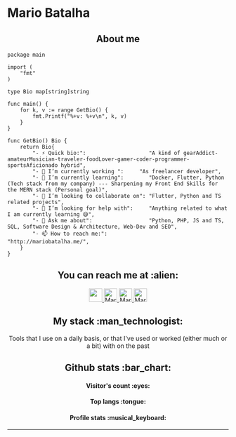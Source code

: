 # Mario Batalha

<h2 align="center">About me</h2>

```golang
package main

import (
	"fmt"
)

type Bio map[string]string

func main() {
	for k, v := range GetBio() {
		fmt.Printf("%+v: %+v\n", k, v)
	}
}

func GetBio() Bio {
	return Bio{
		"- ⚡ Quick bio:":                    "A kind of gearAddict-amateurMusician-traveler-foodLover-gamer-coder-programmer-sportsAficionado hybrid",
		"- 🔭 I’m currently working ":     "As freelancer developer",
		"- 🌱 I’m currently learning":        "Docker, Flutter, Python (Tech stack from my company) --- Sharpening my Front End Skills for the MERN stack (Personal goal)",
		"- 👯 I’m looking to collaborate on": "Flutter, Python and TS related projects",
		"- 🤔 I’m looking for help with":     "Anything related to what I am currently learning 😅",
		"- 💬 Ask me about":                  "Python, PHP, JS and TS, SQL, Software Design & Architecture, Web-Dev and SEO",
		"- 📫 How to reach me:":              "http://mariobatalha.me/",
	}
}
```

<h2 align="center">You can reach me at :alien:</h2>

<p align="center">
  <a href="https://dev.to/mariobatalha">
    <img src="https://www.vectorlogo.zone/logos/devto/devto-icon.svg" height="30" width="30">
  </a>

  <a href="https://www.linkedin.com/in/m%C3%A1rio-batalha-silva-5a4068180/">
    <img src="https://www.vectorlogo.zone/logos/linkedin/linkedin-icon.svg" alt="Mario Batalha's LinkedIn Profile" height="30" width="30">
  </a>

  <a href="https://stackoverflow.com/users/14004075/m%c3%a1rio-batalha">
    <img src="https://www.vectorlogo.zone/logos/stackoverflow/stackoverflow-icon.svg" alt="Mario Batalha's Stack Exchange Profile" height="30" width="30">
  </a>

  
  <a href="https://mariobatalha9.medium.com/">
    <img src="https://www.vectorlogo.zone/logos/medium/medium-tile.svg" alt="Mario Batalha's Medium Profile" height="30" width="30">
  </a>
</p>

<h2 align="center">My stack :man_technologist:</h2>

<p align="center">Tools that I use on a daily basis, or that I've used or worked (either much or a bit) with on the past</p>

<h2 align="center">Github stats :bar_chart:</h2>

<h4 align="center">Visitor's count :eyes:</h4>


<h4 align="center">Top langs :tongue:</h4>

<h4 align="center">Profile stats :musical_keyboard:</h4>



---
